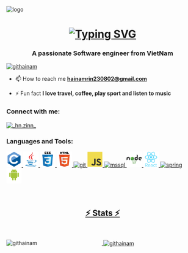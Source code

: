 ![logo](https://img4.thuthuatphanmem.vn/uploads/2020/06/05/anh-nen-cong-nghe-du-lieu_103227274.jpg)
<h1 align="center">
<a href="https://git.io/typing-svg"><img src="https://readme-typing-svg.demolab.com?font=Fira+Code&pause=1000&width=650&height=67&lines=Hi%2C+I+am+Hai+Nam+%F0%9F%91%8B.+Software+Engineer+in+VietNam+%F0%9F%87%BB%F0%9F%87%B3" alt="Typing SVG" /></a>
</h1>
<h3 align="center">A passionate Software engineer from VietNam</h3>


<p align="left"> <a href="https://github.com/ryo-ma/github-profile-trophy"><img src="https://github-profile-trophy.vercel.app/?username=githainam" alt="githainam" /></a> </p>

- 📫 How to reach me **hainamrin230802@gmail.com**

- ⚡ Fun fact **I love travel, coffee, play sport and listen to music**

<h3 align="left">Connect with me:</h3>
<p align="left">
<a href="https://instagram.com/_hn.zinn_" target="blank"><img align="center" src="https://raw.githubusercontent.com/rahuldkjain/github-profile-readme-generator/master/src/images/icons/Social/instagram.svg" alt="_hn.zinn_" height="30" width="40" /></a>
</p>

<h3 align="left">Languages and Tools:</h3>
<p align="left"> <a href="https://developer.android.com" target="_blank" rel="noreferrer">
<img src="https://raw.githubusercontent.com/devicons/devicon/master/icons/c/c-original.svg" alt="c" width="40" height="40"/> </a> <a href="https://www.w3schools.com/css/" target="_blank" rel="noreferrer"> 
<img src="https://raw.githubusercontent.com/devicons/devicon/master/icons/java/java-original.svg" alt="java" width="40" height="40"/> </a> <a href="https://developer.mozilla.org/en-US/docs/Web/JavaScript" target="_blank" rel="noreferrer"> 
<img src="https://raw.githubusercontent.com/devicons/devicon/master/icons/css3/css3-original-wordmark.svg" alt="css3" width="40" height="40"/> </a> <a href="https://git-scm.com/" target="_blank" rel="noreferrer"> 
<img src="https://raw.githubusercontent.com/devicons/devicon/master/icons/html5/html5-original-wordmark.svg" alt="html5" width="40" height="40"/> </a> <a href="https://www.java.com" target="_blank" rel="noreferrer"> 
<img src="https://www.vectorlogo.zone/logos/git-scm/git-scm-icon.svg" alt="git" width="40" height="40"/> </a> <a href="https://www.w3.org/html/" target="_blank" rel="noreferrer"> 
<img src="https://raw.githubusercontent.com/devicons/devicon/master/icons/javascript/javascript-original.svg" alt="javascript" width="40" height="40"/> </a> <a href="https://www.microsoft.com/en-us/sql-server" target="_blank" rel="noreferrer"> 
<img src="https://www.svgrepo.com/show/303229/microsoft-sql-server-logo.svg" alt="mssql" width="40" height="40"/> </a> <a href="https://nodejs.org" target="_blank" rel="noreferrer"> 
<img src="https://raw.githubusercontent.com/devicons/devicon/master/icons/nodejs/nodejs-original-wordmark.svg" alt="nodejs" width="40" height="40"/> </a> <a href="https://reactjs.org/" target="_blank" rel="noreferrer"> 
<img src="https://raw.githubusercontent.com/devicons/devicon/master/icons/react/react-original-wordmark.svg" alt="react" width="40" height="40"/> </a> <a href="https://spring.io/" target="_blank" rel="noreferrer"> 
<img src="https://www.vectorlogo.zone/logos/springio/springio-icon.svg" alt="spring" width="40" height="40"/> </a> 
<img src="https://raw.githubusercontent.com/devicons/devicon/master/icons/android/android-original-wordmark.svg" alt="android" width="40" height="40"/> </a> <a href="https://www.cprogramming.com/" target="_blank" rel="noreferrer"> </p>
<br>

<h2 align="center">⚡ Stats ⚡</h2>
<br>
<div align=center>
<p><img align="left" src="https://github-readme-stats.vercel.app/api/top-langs?username=githainam&show_icons=true&locale=en&layout=compact&theme=react&border_radius=10" alt="githainam" /></p>
<p>&nbsp;<img align="center" src="https://github-readme-stats.vercel.app/api?username=githainam&show_icons=true&locale=en&theme=react&border_radius=10" alt="githainam" /></p>
</div>
